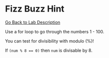 # Fizz Buzz Hint

[Go Back to Lab Description](./README.md)

Use a for loop to go through the numbers 1 - 100.

You can test for divisibility with modulo (%)! 

If `(num % 8 == 0)` then `num` is divisable by 8.

